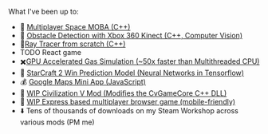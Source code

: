 
What I've been up to:
* :space_invader: [Multiplayer Space MOBA (C++)](https://github.com/lfricken/StellarReaction#readme)
* :eyes: [Obstacle Detection with Xbox 360 Kinect (C++, Computer Vision)](https://github.com/lfricken/obstacle_detection#readme)
* :flashlight:[Ray Tracer from scratch (C++)](https://github.com/lfricken/RayTracer/tree/master#readme)
* TODO React game
* :heavy_multiplication_x:[GPU Accelerated Gas Simulation (~50x faster than Multithreaded CPU)](https://github.com/lfricken/SpaceStationManager/tree/custom_dx_dy/Assets/Scripts#readme)
* :100: [StarCraft 2 Win Prediction Model (Neural Networks in Tensorflow)](https://github.com/lfricken/sc2ai#readme)
* :moneybag: [Google Maps Mini App (JavaScript)](https://github.com/lfricken/kendall_webapp_public#readme)
* :green_apple: [WIP Civilization V Mod (Modifies the CvGameCore C++ DLL)](https://github.com/lfricken/LeonMod#readme)
* :iphone: [WIP Express based multiplayer browser game (mobile-friendly)](https://space13.herokuapp.com/game/example_lobby_id)
* :arrow_down: Tens of thousands of downloads on my Steam Workshop across various mods (PM me)
